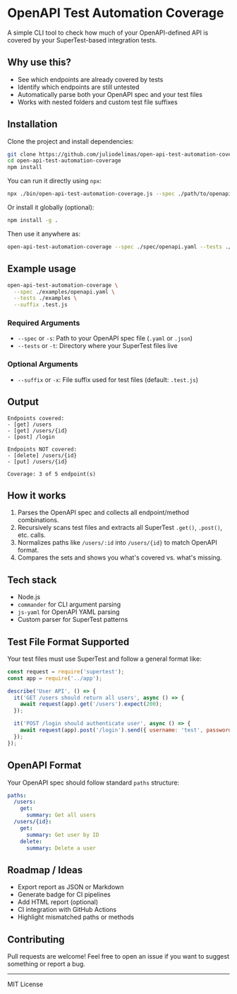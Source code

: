 # OpenAPI Test Automation Coverage

A simple CLI tool to check how much of your OpenAPI-defined API is covered by your SuperTest-based integration tests.

## Why use this?

- See which endpoints are already covered by tests
- Identify which endpoints are still untested
- Automatically parse both your OpenAPI spec and your test files
- Works with nested folders and custom test file suffixes

## Installation

Clone the project and install dependencies:

```bash
git clone https://github.com/juliodelimas/open-api-test-automation-coverage.git
cd open-api-test-automation-coverage
npm install
```

You can run it directly using `npx`:

```bash
npx ./bin/open-api-test-automation-coverage.js --spec ./path/to/openapi.yaml --tests ./path/to/tests
```

Or install it globally (optional):

```bash
npm install -g .
```

Then use it anywhere as:

```bash
open-api-test-automation-coverage --spec ./spec/openapi.yaml --tests ./tests
```

## Example usage

```bash
open-api-test-automation-coverage \
  --spec ./examples/openapi.yaml \
  --tests ./examples \
  --suffix .test.js
```

### Required Arguments

- `--spec` or `-s`: Path to your OpenAPI spec file (`.yaml` or `.json`)
- `--tests` or `-t`: Directory where your SuperTest files live

### Optional Arguments

- `--suffix` or `-x`: File suffix used for test files (default: `.test.js`)

## Output

```
Endpoints covered:
- [get] /users
- [get] /users/{id}
- [post] /login

Endpoints NOT covered:
- [delete] /users/{id}
- [put] /users/{id}

Coverage: 3 of 5 endpoint(s)
```

## How it works

1. Parses the OpenAPI spec and collects all endpoint/method combinations.
2. Recursively scans test files and extracts all SuperTest `.get()`, `.post()`, etc. calls.
3. Normalizes paths like `/users/:id` into `/users/{id}` to match OpenAPI format.
4. Compares the sets and shows you what's covered vs. what's missing.

## Tech stack

- Node.js
- `commander` for CLI argument parsing
- `js-yaml` for OpenAPI YAML parsing
- Custom parser for SuperTest patterns

## Test File Format Supported

Your test files must use SuperTest and follow a general format like:

```js
const request = require('supertest');
const app = require('../app');

describe('User API', () => {
  it('GET /users should return all users', async () => {
    await request(app).get('/users').expect(200);
  });

  it('POST /login should authenticate user', async () => {
    await request(app).post('/login').send({ username: 'test', password: 'test' }).expect(200);
  });
});
```

## OpenAPI Format

Your OpenAPI spec should follow standard `paths` structure:

```yaml
paths:
  /users:
    get:
      summary: Get all users
  /users/{id}:
    get:
      summary: Get user by ID
    delete:
      summary: Delete a user
```

## Roadmap / Ideas

- Export report as JSON or Markdown
- Generate badge for CI pipelines
- Add HTML report (optional)
- CI integration with GitHub Actions
- Highlight mismatched paths or methods

## Contributing

Pull requests are welcome! Feel free to open an issue if you want to suggest something or report a bug.

---

MIT License
